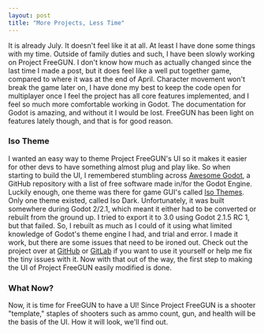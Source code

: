 ```yaml
---
layout: post
title: "More Projects, Less Time"
---
```


It is already July. It doesn't feel like it at all. At least I have done some things with my time. Outside of family duties and such, I have been slowly working on Project FreeGUN. I don't know how much as actually changed since the last time I made a post, but it does feel like a well put together game, compared to where it was at the end of April. Character movement won't break the game later on, I have done my best to keep the code open for multiplayer once I feel the project has all core features implemented, and I feel so much more comfortable working in Godot. The documentation for Godot is amazing, and without it I would be lost. FreeGUN has been light on features lately though, and that is for good reason.

### Iso Theme

I wanted an easy way to theme Project FreeGUN's UI so it makes it easier for other devs to have something almost plug and play like. So when starting to build the UI, I remembered stumbling across [Awesome Godot](https://github.com/Calinou/awesome-godot), a GitHub repository with a list of free software made in/for the Godot Engine. Luckily enough, one theme was there for game GUI's called [Iso Themes](https://github.com/GalanCM/Iso-Themes). Only one theme existed, called Iso Dark. Unfortunately, it was built somewhere during Godot 2/2.1, which meant it either had to be converted or rebuilt from the ground up. I tried to export it to 3.0 using Godot 2.1.5 RC 1, but that failed. So, I rebuilt as much as I could of it using what limited knowledge of Godot's theme engine I had, and trial and error. I made it work, but there are some issues that need to be ironed out. Check out the project over at [GitHub](https://github.com/devmcclu/Iso-Themes) or [GitLab](https://gitlab.com/devmcclu/Iso-Themes) if you want to use it yourself or help me fix the tiny issues with it. Now with that out of the way, the first step to making the UI of Project FreeGUN easily modified is done.

### What Now?

Now, it is time for FreeGUN to have a UI! Since Project FreeGUN is a shooter "template," staples of shooters such as ammo count, gun, and health will be the basis of the UI. How it will look, we'll find out.
